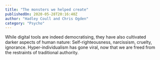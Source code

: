```yaml
---
title: "The monsters we helped create"
publishedOn: 2020-05-28T20:16:40Z
author: "Hadley Coull and Chris Ogden"
category: "Psycho"
---
```


While digital tools are indeed democratising, they have also cultivated darker aspects of human nature: Self-righteousness, narcissism, cruelty, ignorance. Hyper-individualism has gone viral, now that we are freed from the restraints of traditional authority.
